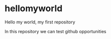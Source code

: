 # hellomyworld
Hello my world, my first repository

In this repository we can test github opportunities
